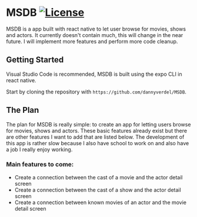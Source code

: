 # MSDB [![License](https://img.shields.io/github/license/dannyverdel/msdb.svg)](https://github.com/dannyverdel/MSDB/blob/main/LICENSE)

MSDB is a app built with react native to let user browse for movies, shows and actors. It currently doesn't contain much, this will change in the near future. I will implement more features and perform more code cleanup.

## Getting Started
Visual Studio Code is recommended, MSDB is built using the expo CLI in react native.

Start by cloning the repository with `https://github.com/dannyverdel/MSDB`.

## The Plan
The plan for MSDB is really simple: to create an app for letting users browse for movies, shows and actors. These basic features already exist but there are other features I want to add that are listed below. The development of this app is rather slow because I also have school to work on and also have a job I really enjoy working.

### Main features to come:
- Create a connection between the cast of a movie and the actor detail screen
- Create a connection between the cast of a show and the actor detail screen
- Create a connection between known movies of an actor and the movie detail screen
